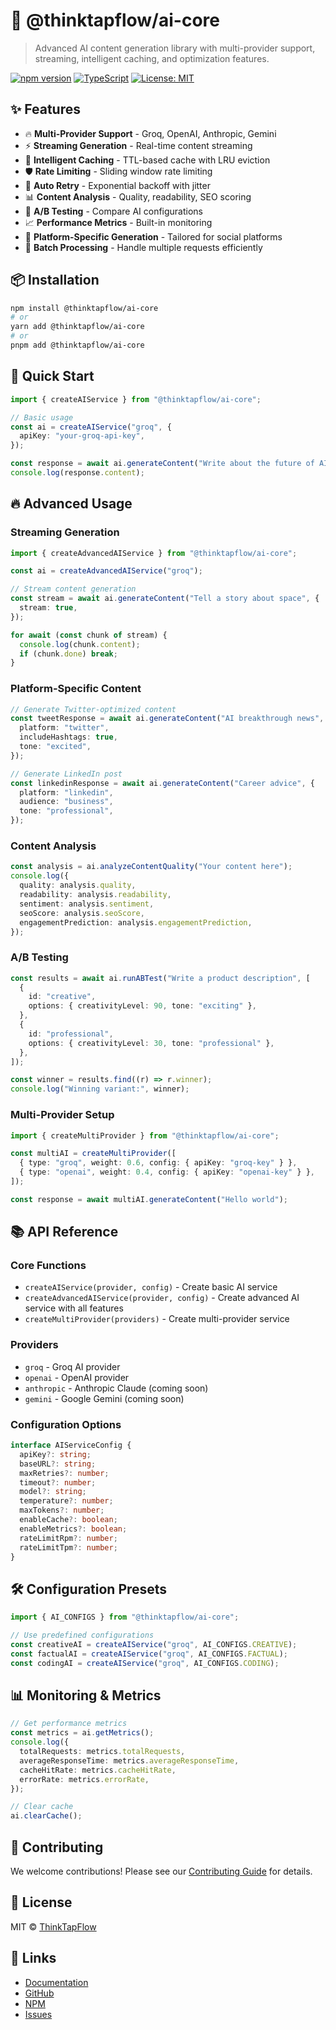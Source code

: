 # 🚀 @thinktapflow/ai-core

> Advanced AI content generation library with multi-provider support, streaming, intelligent caching, and optimization features.

[![npm version](https://badge.fury.io/js/%40thinktapflow%2Fai-core.svg)](https://badge.fury.io/js/%40thinktapflow%2Fai-core)
[![TypeScript](https://img.shields.io/badge/TypeScript-Ready-blue.svg)](https://www.typescriptlang.org/)
[![License: MIT](https://img.shields.io/badge/License-MIT-yellow.svg)](https://opensource.org/licenses/MIT)

## ✨ Features

- 🔥 **Multi-Provider Support** - Groq, OpenAI, Anthropic, Gemini
- ⚡ **Streaming Generation** - Real-time content streaming
- 🧠 **Intelligent Caching** - TTL-based cache with LRU eviction
- 🛡️ **Rate Limiting** - Sliding window rate limiting
- 🔄 **Auto Retry** - Exponential backoff with jitter
- 📊 **Content Analysis** - Quality, readability, SEO scoring
- 🎯 **A/B Testing** - Compare AI configurations
- 📈 **Performance Metrics** - Built-in monitoring
- 🎨 **Platform-Specific Generation** - Tailored for social platforms
- 🚀 **Batch Processing** - Handle multiple requests efficiently

## 📦 Installation

```bash
npm install @thinktapflow/ai-core
# or
yarn add @thinktapflow/ai-core
# or
pnpm add @thinktapflow/ai-core
```

## 🚀 Quick Start

```typescript
import { createAIService } from "@thinktapflow/ai-core";

// Basic usage
const ai = createAIService("groq", {
  apiKey: "your-groq-api-key",
});

const response = await ai.generateContent("Write about the future of AI");
console.log(response.content);
```

## 🔥 Advanced Usage

### Streaming Generation

```typescript
import { createAdvancedAIService } from "@thinktapflow/ai-core";

const ai = createAdvancedAIService("groq");

// Stream content generation
const stream = await ai.generateContent("Tell a story about space", {
  stream: true,
});

for await (const chunk of stream) {
  console.log(chunk.content);
  if (chunk.done) break;
}
```

### Platform-Specific Content

```typescript
// Generate Twitter-optimized content
const tweetResponse = await ai.generateContent("AI breakthrough news", {
  platform: "twitter",
  includeHashtags: true,
  tone: "excited",
});

// Generate LinkedIn post
const linkedinResponse = await ai.generateContent("Career advice", {
  platform: "linkedin",
  audience: "business",
  tone: "professional",
});
```

### Content Analysis

```typescript
const analysis = ai.analyzeContentQuality("Your content here");
console.log({
  quality: analysis.quality,
  readability: analysis.readability,
  sentiment: analysis.sentiment,
  seoScore: analysis.seoScore,
  engagementPrediction: analysis.engagementPrediction,
});
```

### A/B Testing

```typescript
const results = await ai.runABTest("Write a product description", [
  {
    id: "creative",
    options: { creativityLevel: 90, tone: "exciting" },
  },
  {
    id: "professional",
    options: { creativityLevel: 30, tone: "professional" },
  },
]);

const winner = results.find((r) => r.winner);
console.log("Winning variant:", winner);
```

### Multi-Provider Setup

```typescript
import { createMultiProvider } from "@thinktapflow/ai-core";

const multiAI = createMultiProvider([
  { type: "groq", weight: 0.6, config: { apiKey: "groq-key" } },
  { type: "openai", weight: 0.4, config: { apiKey: "openai-key" } },
]);

const response = await multiAI.generateContent("Hello world");
```

## 📚 API Reference

### Core Functions

- `createAIService(provider, config)` - Create basic AI service
- `createAdvancedAIService(provider, config)` - Create advanced AI service with all features
- `createMultiProvider(providers)` - Create multi-provider service

### Providers

- `groq` - Groq AI provider
- `openai` - OpenAI provider
- `anthropic` - Anthropic Claude (coming soon)
- `gemini` - Google Gemini (coming soon)

### Configuration Options

```typescript
interface AIServiceConfig {
  apiKey?: string;
  baseURL?: string;
  maxRetries?: number;
  timeout?: number;
  model?: string;
  temperature?: number;
  maxTokens?: number;
  enableCache?: boolean;
  enableMetrics?: boolean;
  rateLimitRpm?: number;
  rateLimitTpm?: number;
}
```

## 🛠️ Configuration Presets

```typescript
import { AI_CONFIGS } from "@thinktapflow/ai-core";

// Use predefined configurations
const creativeAI = createAIService("groq", AI_CONFIGS.CREATIVE);
const factualAI = createAIService("groq", AI_CONFIGS.FACTUAL);
const codingAI = createAIService("groq", AI_CONFIGS.CODING);
```

## 📊 Monitoring & Metrics

```typescript
// Get performance metrics
const metrics = ai.getMetrics();
console.log({
  totalRequests: metrics.totalRequests,
  averageResponseTime: metrics.averageResponseTime,
  cacheHitRate: metrics.cacheHitRate,
  errorRate: metrics.errorRate,
});

// Clear cache
ai.clearCache();
```

## 🤝 Contributing

We welcome contributions! Please see our [Contributing Guide](CONTRIBUTING.md) for details.

## 📄 License

MIT © [ThinkTapFlow](https://github.com/thinktapflow)

## 🔗 Links

- [Documentation](https://thinktapflow.github.io/ai-core)
- [GitHub](https://github.com/thinktapflow/ai-core)
- [NPM](https://www.npmjs.com/package/@thinktapflow/ai-core)
- [Issues](https://github.com/thinktapflow/ai-core/issues)
